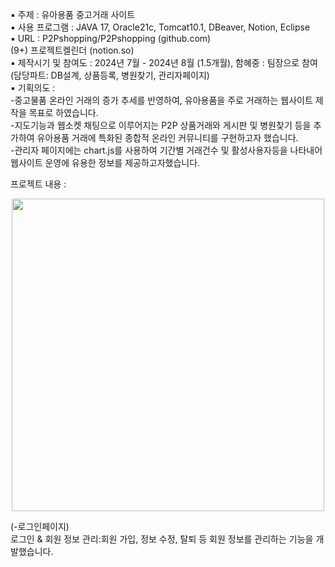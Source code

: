 ▪ 주제 : 유아용품 중고거래 사이트<br>
▪ 사용 프로그램 :  JAVA 17, Oracle21c, Tomcat10.1, DBeaver, Notion, Eclipse<br>
▪ URL : P2Pshopping/P2Pshopping (github.com)<br>
(9+) 프로젝트켈린더 (notion.so)<br>
▪ 제작시기 및 참여도 : 2024년 7월 - 2024년 8월 (1.5개월), 
  함혜중 : 팀장으로 참여(담당파트: DB설계, 상품등록, 병원찾기, 관리자페이지)<br>
▪ 기획의도 :<br> 
-중고물품 온라인 거래의 증가 추세를 반영하여, 유아용품을 주로 거래하는 웹사이트 제작을 목표로 하였습니다.<br> 
-지도기능과 웹소켓 채팅으로 이루어지는 P2P 상품거래와 게시판 및 병원찾기 등을 추가하여 유아용품 거래에 특화된 종합적 온라인 커뮤니티를 구현하고자 했습니다.<br> 
-관리자 페이지에는 chart.js를 사용하여 기간별 거래건수 및 활성사용자등을 나타내어 웹사이트 운영에 유용한 정보를 제공하고자했습니다.<br>

프로젝트 내용 :
<p align="center">
  <img width="500" src="https://github.com/user-attachments/assets/d961ca31-b386-495d-8c97-a420657ab0af">
</p>
(-로그인페이지)<br> 로그인 & 회원 정보 관리:회원 가입, 정보 수정, 탈퇴 등 회원 정보를 관리하는 기능을 개발했습니다.
<br><br>
